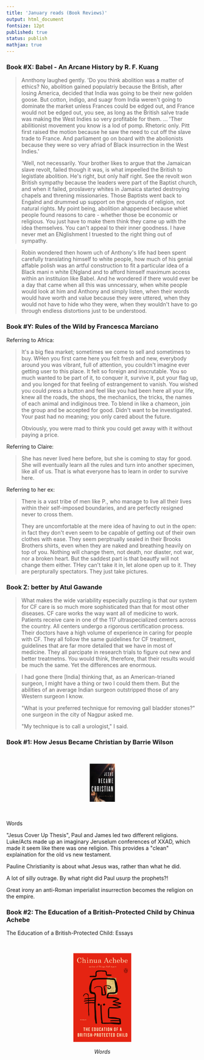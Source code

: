 ```yaml
---
title: 'January reads (Book Reviews)'
output: html_document
fontsize: 12pt
published: true
status: publish
mathjax: true
---
```


### Book #X: Babel - An Arcane History by R. F. Kuang

> Annthony laughed gently. 'Do you think abolition was a matter of ethics? No, abolition gained populatriy because the British, after losing America, decided that India was going to be their new golden goose. But cotton, indigo, and suagr from India weren't going to dominate the market unless Frances could be edged out, and France would not be edged out, you see, as long as the British salve trade was making the West Indies so very profitable for them.
> ... 'Ther abilitionist movement you know is a lod of pomp. Rhetoric only. Pitt first raised the motion because he saw the need to cut off the slave trade to France. And parliament go on board with the abolionists because they were so very afriad of Black insurrection in the West Indies.'
>
> 'Well, not necessarily. Your brother likes to argue that the Jamaican slave revolt, failed though it was, is what impeelled the British to legistlate abolition. He's right, but only half right. See the revolt won British sympathy because the leaders were part of the Baptist church, and when it failed, proslavery whites in Jamaica started destroying chapels and threning missionaries. Those Baptists went back to Engalnd and drummed up support on the grounds of religion, not natural rights. My point being, abolition ahappened because whiet people found reasons to care - whether those be economic or religious. You just have to make them think they came up with the idea themselves. You can't appeal to their inner goodness. I have never met an ENglishment I truested to the right thing out of sympathy. 

> Robin wondered then howm uch of Anthony's life had been spent carefully translating himself to white people, how much of his genial affable polish was an artful construction to fit a particular idea of a Black mani n white ENgland and to afford himself maximum access within an instituion like Babel. And he wondered if there would ever be a day that came when all this was unncessary, when white people would look at him and Anthony and simply listen, when their words would have worth and value because they were uttered, when they would not have to hide who they were, when they wouldn't have to go through endless distortions just to be understood. 

### Book #Y: Rules of the Wild by Francesca Marciano

Referring to Africa:

> It's a big flea market; sometimes we come to sell and sometimes to buy. WHen you first came here you felt fresh and new, everybody around you was vibrant, full of attention, you couldn't imagine ever getting user to this place. It felt so foreign and inscrutable. You so much wanted to be part of it, to conquer it, survive it, put your flag up, and you longed for that feeling of estrangement to vanish. You wished you could press a button and feel like you had been here all your life, knew all the roads, the shops, the mechaniics, the tricks, the names of each animal and indiginous tree. To blend in like a chameon, join the group and be accepted for good. Didn't want to be investigated. Your past had no meaning; you only cared about the future.
>
> Obviously, you were mad to think you could get away with it without paying a price.

Referring to Claire:

> She has never lived here before, but she is coming to stay for good. She will eventually learn all the rules and turn into another specimen, like all of us. That is what everyone has to learn in order to survive here. 

Referring to her ex:

> There is a vast tribe of men like P., who manage to live all their lives within their self-imposed boundaries, and are perfectly resigned never to cross them.
> 
> They are uncomfortable at the mere idea of having to out in the open: in fact they don't even seem to be capable of getting out of their own clothes with ease. They seem perptrually sealed in their Brooks Brothers shirts, even when they are naked and breathing heavily on top of you. Nothing will change them, not death, nor diaster, not war, nor a broken heart. But the saddest part is that beautfy will not change them either. THey can't take it in, let alone open up to it. They are perpturally spectators. They just take pictures.


### Book Z: better by Atul Gawande

> What makes the wide variability especially puzzling is that our system for CF care is so much more sophisticated than that for most other diseases. CF care works the way want all of medicine to work. Patients receive care in one of the 117 ultraspecialized centers across the country. All centers undergo a rigorous certification process. Their doctors have a high volume of experience in caring for people with CF. They all follow the same guidelines for CF treatment, guidelines that are far more detailed that we have in most of medicine. They all parcipate in research trials to figure out new and better treatmetns. You would think, therefore, that their results would be much the same. Yet the differences are enormous. 

> I had gone there \[India\] thinking that, as an American-trianed surgeon, I might have a thing or two I could them them. But the abilities of an average Indian surgeon outstripped those of any Western surgeon I know. 
>
> "What is your preferred technique for removing gall bladder stones?" one surgeon in the city of Nagpur asked me. 
>
> "My technique is to call a urologist," I said. 


### Book #1: How Jesus Became Christian by Barrie Wilson

<br>
<p align="center"><img src="/figures/jesus_wilson.jpg" width="13%"></p>
<br>

Words 

"Jesus Cover Up Thesis", Paul and James led two different religions. Luke/Acts made up an imaginary Jeruselum conferences of XXAD, which made it seem like there was one religion. This provides a "clean" explaination for the old vs new testament.

Pauline Christianity is about what Jesus was, rather than what he did. 

A lot of silly outrage. By what right did Paul usurp the prophets?!

Great irony an anti-Roman imperialist insurrection becomes the religion on the empire.

### Book #2: The Education of a British-Protected Child by Chinua Achebe
	
The Education of a British-Protected Child: Essays 


<br>
<p align="center"><img src="/figures/education_british.jpg" width="30%"></p>
<p align="center"><i>Words</i></p>
<br>